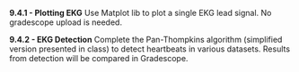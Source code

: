 **9.4.1 - Plotting EKG**
Use Matplot lib to plot a single EKG lead signal. No gradescope upload is needed.

**9.4.2 - EKG Detection**
Complete the Pan-Thompkins algorithm (simplified version presented in class) to detect heartbeats in various datasets. 
Results from detection will be compared in Gradescope.
